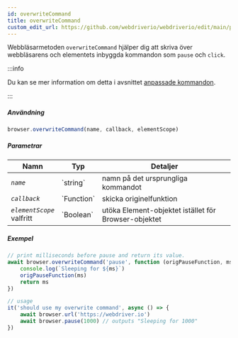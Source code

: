 ```yaml
---
id: overwriteCommand
title: overwriteCommand
custom_edit_url: https://github.com/webdriverio/webdriverio/edit/main/packages/webdriverio/src/commands/browser/overwriteCommand.ts
---
```


Webbläsarmetoden `overwriteCommand` hjälper dig att skriva över webbläsarens och elementets inbyggda kommandon som `pause` och `click`.

:::info

Du kan se mer information om detta i avsnittet [anpassade kommandon](/docs/customcommands#overwriting-native-commands).

:::

##### Användning

```js
browser.overwriteCommand(name, callback, elementScope)
```

##### Parametrar

<table>
  <thead>
    <tr>
      <th>Namn</th><th>Typ</th><th>Detaljer</th>
    </tr>
  </thead>
  <tbody>
    <tr>
      <td><code><var>name</var></code></td>
      <td>`string`</td>
      <td>namn på det ursprungliga kommandot</td>
    </tr>
    <tr>
      <td><code><var>callback</var></code></td>
      <td>`Function`</td>
      <td>skicka originelfunktion</td>
    </tr>
    <tr>
      <td><code><var>elementScope</var></code><br /><span className="label labelWarning">valfritt</span></td>
      <td>`Boolean`</td>
      <td>utöka Element-objektet istället för Browser-objektet</td>
    </tr>
  </tbody>
</table>

##### Exempel

```js title="execute.js"
// print milliseconds before pause and return its value.
await browser.overwriteCommand('pause', function (origPauseFunction, ms) {
    console.log(`Sleeping for ${ms}`)
    origPauseFunction(ms)
    return ms
})

// usage
it('should use my overwrite command', async () => {
    await browser.url('https://webdriver.io')
    await browser.pause(1000) // outputs "Sleeping for 1000"
})
```